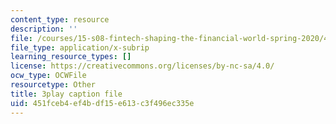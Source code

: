 ```yaml
---
content_type: resource
description: ''
file: /courses/15-s08-fintech-shaping-the-financial-world-spring-2020/451fceb4ef4bdf15e613c3f496ec335e_59Dd5T6crKw.srt
file_type: application/x-subrip
learning_resource_types: []
license: https://creativecommons.org/licenses/by-nc-sa/4.0/
ocw_type: OCWFile
resourcetype: Other
title: 3play caption file
uid: 451fceb4-ef4b-df15-e613-c3f496ec335e
---
```

